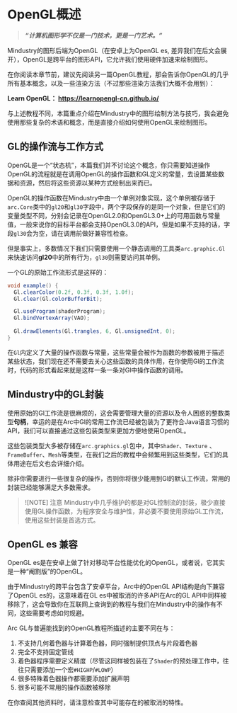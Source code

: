 # OpenGL概述

> ***“计算机图形学不仅是一门技术，更是一门艺术。”***

Mindustry的图形后端为OpenGL（在安卓上为OpenGL es, 差异我们在后文会展开），OpenGL是跨平台的图形API，它允许我们使用硬件加速来绘制图形。

在你阅读本章节前，建议先阅读另一篇OpenGL教程，那会告诉你OpenGL的几乎所有基本概念，以及一些渲染方法（不过那些渲染方法我们大概不会用到）：

**Learn OpenGL： https://learnopengl-cn.github.io/**

与上述教程不同，本篇重点介绍在Mindustry中的图形绘制方法与技巧，我会避免使用那些复杂的术语和概念，而是直接介绍如何使用OpenGL来绘制图形。

## GL的操作流与工作方式

OpenGL是一个“状态机”，本篇我们并不讨论这个概念，你只需要知道操作OpenGL的流程就是在调用OpenGL的操作函数和GL定义的常量，去设置某些数据和资源，然后将这些资源以某种方式绘制出来而已。

OpenGL的操作函数在Mindustry中由一个单例对象实现，这个单例被存储于`arc.Core`类中的`gl20`和`gl30`字段中，两个字段保存的是同一个对象，但是它们的变量类型不同，分别会记录在OpenGL2.0和OpenGL3.0+上的可用函数与常量值，一般来说你的目标平台都会支持OpenGL3.0的API，但是如果不支持的话，字段`gl30`会为空，请在调用前做好兼容性检查。

但是事实上，多数情况下我们只需要使用一个静态调用的工具类`arc.graphic.Gl`来快速访问**gl20**中的所有行为，`gl30`则需要访问其单例。

一个GL的原始工作流形式是这样的：

```java
void example() {
  Gl.clearColor(0.2f, 0.3f, 0.3f, 1.0f);
  Gl.clear(Gl.colorBufferBit);

  Gl.useProgram(shaderProgram);
  Gl.bindVertexArray(VAO);
  
  Gl.drawElements(Gl.trangles, 6, Gl.unsignedInt, 0);
}
```

在`Gl`内定义了大量的操作函数与常量，这些常量会被作为函数的参数被用于描述某些状态，我们现在还不需要去关心这些函数的具体作用，在你使用Gl的工作流时，代码的形式看起来就是这样一条一条对Gl中操作函数的调用。

## Mindustry中的GL封装

使用原始的Gl工作流是很麻烦的，这会需要管理大量的资源以及令人困惑的整数类型**句柄**，幸运的是在Arc中Gl的常用工作流已经被包装为了更符合Java语言习惯的API，我们可以直接通过这些包装类型来更加方便地使用OpenGL。

这些包装类型大多被存储在`arc.graphics.gl`包中，其中`Shader`、`Texture`
、`FrameBuffer`、`Mesh`等类型，在我们之后的教程中会频繁用到这些类型，它们的具体用途在后文也会详细介绍。

除非你需要进行一些很复杂的操作，否则你将很少能用到Gl的默认工作流，常用的封装已经能够满足大多数需求。

> ![NOTE] 注意
> Mindustry中几乎维护的都是对GL控制流的封装，极少直接使用GL操作函数，为程序安全与维护性，非必要不要使用原始GL工作流，使用这些封装是首选方式。

## OpenGL es 兼容

OpenGL es是在安卓上做了针对移动平台性能优化的OpenGL，或者说，它其实是一种“阉割版”的OpenGL。

由于Mindustry的跨平台包含了安卓平台，Arc中的OpenGL API结构是向下兼容了OpenGL es的，这意味着在GL es中被取消的许多API在Arc的GL API中同样被移除了，这会导致你在互联网上查询到的教程与我们在Mindustry中的操作有不同，这些需要考虑如何规避。

Arc GL与普遍能找到的OpenGL教程所描述的主要不同在与：

1. 不支持几何着色器与计算着色器，同时强制提供顶点与片段着色器
2. 完全不支持固定管线
3. 着色器程序需要定义精度（尽管这同样被包装在了`Shader`的预处理工作中，往往只需要添加一个宏`#HIGHP`/`#LOWP`）
4. 很多特殊着色器操作都需要添加扩展声明
5. 很多可能不常用的操作函数被移除

在你查阅其他资料时，请注意检查其中可能存在的被取消的特性。

